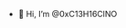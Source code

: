 - 👋 Hi, I’m @0xC13H16ClNO
<!---
0xC13H16ClNO/0xC13H16ClNO is a ✨ special ✨ repository because its `README.md` (this file) appears on your GitHub profile.
You can click the Preview link to take a look at your changes.
--->
